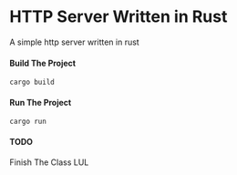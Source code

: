 # HTTP Server Written in Rust

A simple http server written in rust

#### Build The Project

`cargo build`

#### Run The Project
`cargo run`

#### TODO

Finish The Class LUL